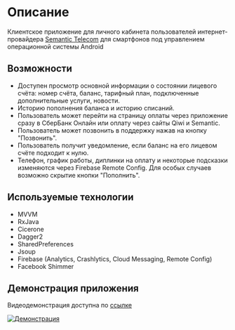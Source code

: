 # Описание
Клиентское приложение для личного кабинета пользователей интернет-провайдера [Semantic Telecom](http://semantic.su/) для смартфонов под управлением операционной системы Android

## Возможности
* Доступен просмотр основной информации о состоянии лицевого счёта: номер счёта, баланс, тарифный план, подключенные дополнительные услуги, новости.
* Историю пополнения баланса и историю списаний.
* Пользователь может перейти на страницу оплаты через приложение сразу в СберБанк Онлайн или оплату через сайты Qiwi и Semantic.
* Пользователь может позвонить в поддержку нажав на кнопку "Позвонить".
* Пользователь получит уведомление, если баланс на его лицевом счёте подходит к нулю. 
* Телефон, график работы, диплинки на оплату и некоторые подсказки изменяются через Firebase Remote Config. Для особых случаев возможно скрытие кнопки "Пополнить".

## Используемые технологии
* MVVM
* RxJava
* Cicerone
* Dagger2
* SharedPreferences
* Jsoup
* Firebase (Analytics, Crashlytics, Cloud Messaging, Remote Config)
* Facebook Shimmer

## Демонстрация приложения
Видеодемонстрация доступна по [ссылке](https://www.youtube.com/watch?v=G0e-5OdScao) 

[![Демонстрация](https://j.gifs.com/71lNmw.gif)](https://www.youtube.com/watch?v=G0e-5OdScao)
